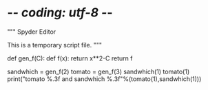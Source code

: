 # -*- coding: utf-8 -*-
"""
Spyder Editor

This is a temporary script file.
"""

def gen_f(C):
    def f(x):
        return x**2-C
    return f

sandwhich = gen_f(2)
tomato = gen_f(3)
sandwhich(1)
tomato(1)
print("tomato %.3f and sandwhich %.3f"%(tomato(1),sandwhich(1)))
